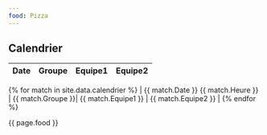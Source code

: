 ```yaml
---
food: Pizza
---
```


## Calendrier

| Date | Groupe | Equipe1 | Equipe2 |
| ---- | ------ | ------- | ------- |

{% for match in site.data.calendrier %}
| {{ match.Date }} {{ match.Heure }} | {{ match.Groupe }}| {{ match.Equipe1 }} | {{ match.Equipe2 }} |
{% endfor %}

{{ page.food }}